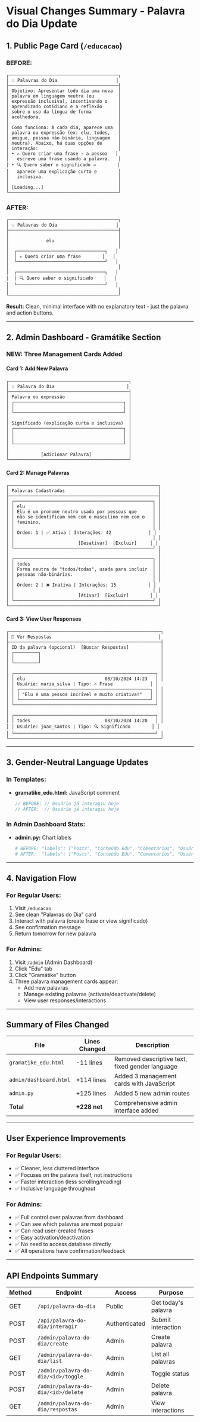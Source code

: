# Visual Changes Summary - Palavra do Dia Update

## 1. Public Page Card (`/educacao`)

### BEFORE:
```
┌─────────────────────────────────────────┐
│ 💡 Palavras do Dia                      │
├─────────────────────────────────────────┤
│ Objetivo: Apresentar todo dia uma nova  │
│ palavra em linguagem neutra (ou         │
│ expressão inclusiva), incentivando o    │
│ aprendizado cotidiano e a reflexão      │
│ sobre o uso da língua de forma          │
│ acolhedora.                             │
│                                         │
│ Como funciona: A cada dia, aparece uma  │
│ palavra ou expressão (ex: elu, todes,   │
│ amigue, pessoa não binárie, linguagem   │
│ neutra). Abaixo, há duas opções de      │
│ interação:                              │
│ • ✍️ Quero criar uma frase → a pessoa   │
│   escreve uma frase usando a palavra.   │
│ • 🔍 Quero saber o significado →        │
│   aparece uma explicação curta e        │
│   inclusiva.                            │
│                                         │
│ [Loading...]                            │
└─────────────────────────────────────────┘
```

### AFTER:
```
┌─────────────────────────────────────────┐
│ 💡 Palavras do Dia                      │
├─────────────────────────────────────────┤
│                                         │
│              elu                        │
│                                         │
│  ┌─────────────────────────────────┐   │
│  │ ✍️ Quero criar uma frase        │   │
│  └─────────────────────────────────┘   │
│                                         │
│  ┌─────────────────────────────────┐   │
│  │ 🔍 Quero saber o significado    │   │
│  └─────────────────────────────────┘   │
│                                         │
└─────────────────────────────────────────┘
```

**Result:** Clean, minimal interface with no explanatory text - just the palavra and action buttons.

---

## 2. Admin Dashboard - Gramátike Section

### NEW: Three Management Cards Added

#### Card 1: Add New Palavra
```
┌─────────────────────────────────────────────┐
│ 💡 Palavra do Dia                           │
├─────────────────────────────────────────────┤
│ Palavra ou expressão                        │
│ ┌─────────────────────────────────────────┐ │
│ │                                         │ │
│ └─────────────────────────────────────────┘ │
│                                             │
│ Significado (explicação curta e inclusiva)  │
│ ┌─────────────────────────────────────────┐ │
│ │                                         │ │
│ │                                         │ │
│ └─────────────────────────────────────────┘ │
│                                             │
│            [Adicionar Palavra]              │
└─────────────────────────────────────────────┘
```

#### Card 2: Manage Palavras
```
┌────────────────────────────────────────────────────────┐
│ Palavras Cadastradas                                   │
├────────────────────────────────────────────────────────┤
│ ┌────────────────────────────────────────────────────┐ │
│ │ elu                                                │ │
│ │ Elu é um pronome neutro usado por pessoas que      │ │
│ │ não se identificam nem com o masculino nem com o   │ │
│ │ feminino.                                          │ │
│ │                                                    │ │
│ │ Ordem: 1 | ✅ Ativa | Interações: 42              │ │
│ │                                                    │ │
│ │                        [Desativar]  [Excluir]     │ │
│ └────────────────────────────────────────────────────┘ │
│                                                        │
│ ┌────────────────────────────────────────────────────┐ │
│ │ todes                                              │ │
│ │ Forma neutra de "todos/todas", usada para incluir  │ │
│ │ pessoas não-binárias.                              │ │
│ │                                                    │ │
│ │ Ordem: 2 | ❌ Inativa | Interações: 15            │ │
│ │                                                    │ │
│ │                        [Ativar]  [Excluir]        │ │
│ └────────────────────────────────────────────────────┘ │
└────────────────────────────────────────────────────────┘
```

#### Card 3: View User Responses
```
┌─────────────────────────────────────────────────────────┐
│ 📝 Ver Respostas                                        │
├─────────────────────────────────────────────────────────┤
│ ID da palavra (opcional)  [Buscar Respostas]            │
│ ┌─────────┐                                             │
│ │         │                                             │
│ └─────────┘                                             │
│                                                         │
│ ┌─────────────────────────────────────────────────────┐ │
│ │ elu                              08/10/2024 14:23   │ │
│ │ Usuárie: maria_silva | Tipo: ✍️ Frase              │ │
│ │ ┌─────────────────────────────────────────────────┐ │ │
│ │ │ "Elu é uma pessoa incrível e muito criativa!"   │ │ │
│ │ └─────────────────────────────────────────────────┘ │ │
│ └─────────────────────────────────────────────────────┘ │
│                                                         │
│ ┌─────────────────────────────────────────────────────┐ │
│ │ todes                            08/10/2024 14:20   │ │
│ │ Usuárie: joao_santos | Tipo: 🔍 Significado        │ │
│ └─────────────────────────────────────────────────────┘ │
└─────────────────────────────────────────────────────────┘
```

---

## 3. Gender-Neutral Language Updates

### In Templates:
- **gramatike_edu.html:** JavaScript comment
  ```javascript
  // BEFORE: // Usuário já interagiu hoje
  // AFTER:  // Usuárie já interagiu hoje
  ```

### In Admin Dashboard Stats:
- **admin.py:** Chart labels
  ```python
  # BEFORE: "labels": ["Posts", "Conteúdo Edu", "Comentários", "Usuários"]
  # AFTER:  "labels": ["Posts", "Conteúdo Edu", "Comentários", "Usuáries"]
  ```

---

## 4. Navigation Flow

### For Regular Users:
1. Visit `/educacao`
2. See clean "Palavras do Dia" card
3. Interact with palavra (create frase or view significado)
4. See confirmation message
5. Return tomorrow for new palavra

### For Admins:
1. Visit `/admin` (Admin Dashboard)
2. Click "Edu" tab
3. Click "Gramátike" button
4. Three palavra management cards appear:
   - Add new palavras
   - Manage existing palavras (activate/deactivate/delete)
   - View user responses/interactions

---

## Summary of Files Changed

| File | Lines Changed | Description |
|------|--------------|-------------|
| `gramatike_edu.html` | -11 lines | Removed descriptive text, fixed gender language |
| `admin/dashboard.html` | +114 lines | Added 3 management cards with JavaScript |
| `admin.py` | +125 lines | Added 5 new admin routes |
| **Total** | **+228 net** | Comprehensive admin interface added |

---

## User Experience Improvements

### For Regular Users:
- ✅ Cleaner, less cluttered interface
- ✅ Focuses on the palavra itself, not instructions
- ✅ Faster interaction (less scrolling/reading)
- ✅ Inclusive language throughout

### For Admins:
- ✅ Full control over palavras from dashboard
- ✅ Can see which palavras are most popular
- ✅ Can read user-created frases
- ✅ Easy activation/deactivation
- ✅ No need to access database directly
- ✅ All operations have confirmation/feedback

---

## API Endpoints Summary

| Method | Endpoint | Access | Purpose |
|--------|----------|--------|---------|
| GET | `/api/palavra-do-dia` | Public | Get today's palavra |
| POST | `/api/palavra-do-dia/interagir` | Authenticated | Submit interaction |
| POST | `/admin/palavra-do-dia/create` | Admin | Create palavra |
| GET | `/admin/palavra-do-dia/list` | Admin | List all palavras |
| POST | `/admin/palavra-do-dia/<id>/toggle` | Admin | Toggle status |
| POST | `/admin/palavra-do-dia/<id>/delete` | Admin | Delete palavra |
| GET | `/admin/palavra-do-dia/respostas` | Admin | View interactions |
